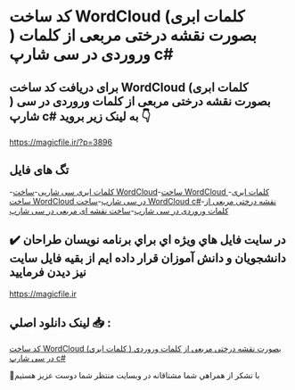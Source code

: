 # کد ساخت WordCloud (کلمات ابری ) بصورت نقشه درختی مربعی از کلمات وروردی در سی شارپ c#

## برای دریافت کد ساخت WordCloud (کلمات ابری ) بصورت نقشه درختی مربعی از کلمات وروردی در سی شارپ c# به لینک زیر بروید 👇

https://magicfile.ir/?p=3896

## تگ های فایل

-[کلمات ابری سی شارپی](https://magicfile.ir/product/%da%a9%d8%af-%d8%b3%d8%a7%d8%ae%d8%aa-wordcloud-%da%a9%d9%84%d9%85%d8%a7%d8%aa-%d8%a7%d8%a8%d8%b1%db%8c-%d9%86%d9%82%d8%b4%d9%87-%d8%af%d8%b1%d8%ae%d8%aa%db%8c-%d9%85%d8%b1%d8%a8%d8%b9%db%8c-%d8%b3%db%8c-%d8%b4%d8%a7%d8%b1%d9%be/)-[ساخت WordCloud](https://magicfile.ir/product/%da%a9%d8%af-%d8%b3%d8%a7%d8%ae%d8%aa-wordcloud-%da%a9%d9%84%d9%85%d8%a7%d8%aa-%d8%a7%d8%a8%d8%b1%db%8c-%d9%86%d9%82%d8%b4%d9%87-%d8%af%d8%b1%d8%ae%d8%aa%db%8c-%d9%85%d8%b1%d8%a8%d8%b9%db%8c-%d8%b3%db%8c-%d8%b4%d8%a7%d8%b1%d9%be/)-[ساخت WordCloud کلمات ابری](https://magicfile.ir/product/%da%a9%d8%af-%d8%b3%d8%a7%d8%ae%d8%aa-wordcloud-%da%a9%d9%84%d9%85%d8%a7%d8%aa-%d8%a7%d8%a8%d8%b1%db%8c-%d9%86%d9%82%d8%b4%d9%87-%d8%af%d8%b1%d8%ae%d8%aa%db%8c-%d9%85%d8%b1%d8%a8%d8%b9%db%8c-%d8%b3%db%8c-%d8%b4%d8%a7%d8%b1%d9%be/)-[ساخت WordCloud در سی شارپ](https://magicfile.ir/product/%da%a9%d8%af-%d8%b3%d8%a7%d8%ae%d8%aa-wordcloud-%da%a9%d9%84%d9%85%d8%a7%d8%aa-%d8%a7%d8%a8%d8%b1%db%8c-%d9%86%d9%82%d8%b4%d9%87-%d8%af%d8%b1%d8%ae%d8%aa%db%8c-%d9%85%d8%b1%d8%a8%d8%b9%db%8c-%d8%b3%db%8c-%d8%b4%d8%a7%d8%b1%d9%be/)-[ساخت WordCloud c#](https://magicfile.ir/product/%da%a9%d8%af-%d8%b3%d8%a7%d8%ae%d8%aa-wordcloud-%da%a9%d9%84%d9%85%d8%a7%d8%aa-%d8%a7%d8%a8%d8%b1%db%8c-%d9%86%d9%82%d8%b4%d9%87-%d8%af%d8%b1%d8%ae%d8%aa%db%8c-%d9%85%d8%b1%d8%a8%d8%b9%db%8c-%d8%b3%db%8c-%d8%b4%d8%a7%d8%b1%d9%be/)-[نقشه درختی مربعی از کلمات وروردی در سی شارپ](https://magicfile.ir/product/%da%a9%d8%af-%d8%b3%d8%a7%d8%ae%d8%aa-wordcloud-%da%a9%d9%84%d9%85%d8%a7%d8%aa-%d8%a7%d8%a8%d8%b1%db%8c-%d9%86%d9%82%d8%b4%d9%87-%d8%af%d8%b1%d8%ae%d8%aa%db%8c-%d9%85%d8%b1%d8%a8%d8%b9%db%8c-%d8%b3%db%8c-%d8%b4%d8%a7%d8%b1%d9%be/)-[ساخت نقشه ای مربعی در سی شارپ](https://magicfile.ir/product/%da%a9%d8%af-%d8%b3%d8%a7%d8%ae%d8%aa-wordcloud-%da%a9%d9%84%d9%85%d8%a7%d8%aa-%d8%a7%d8%a8%d8%b1%db%8c-%d9%86%d9%82%d8%b4%d9%87-%d8%af%d8%b1%d8%ae%d8%aa%db%8c-%d9%85%d8%b1%d8%a8%d8%b9%db%8c-%d8%b3%db%8c-%d8%b4%d8%a7%d8%b1%d9%be/)

## ✔️ در سايت فايل هاي ويژه اي براي برنامه نويسان طراحان دانشجويان و دانش آموزان قرار داده ايم از بقيه فايل سايت نيز ديدن فرماييد

https://magicfile.ir


## لينک دانلود اصلي 📥 :

[کد ساخت WordCloud (کلمات ابری ) بصورت نقشه درختی مربعی از کلمات وروردی در سی شارپ c#](https://magicfile.ir/product/%da%a9%d8%af-%d8%b3%d8%a7%d8%ae%d8%aa-wordcloud-%da%a9%d9%84%d9%85%d8%a7%d8%aa-%d8%a7%d8%a8%d8%b1%db%8c-%d9%86%d9%82%d8%b4%d9%87-%d8%af%d8%b1%d8%ae%d8%aa%db%8c-%d9%85%d8%b1%d8%a8%d8%b9%db%8c-%d8%b3%db%8c-%d8%b4%d8%a7%d8%b1%d9%be/) 


🙏با تشکر از همراهي شما مشتاقانه در وبسایت منتظر شما دوست عزیز هستیم

